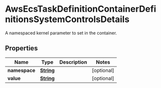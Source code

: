 

# AwsEcsTaskDefinitionContainerDefinitionsSystemControlsDetails

A namespaced kernel parameter to set in the container.

## Properties

| Name | Type | Description | Notes |
|------------ | ------------- | ------------- | -------------|
|**namespace** | [**String**](String.md) |  |  [optional] |
|**value** | [**String**](String.md) |  |  [optional] |



